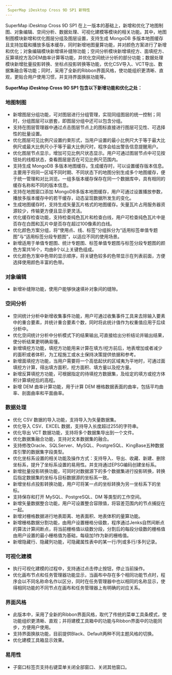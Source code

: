 ```yaml
---
 SuperMap iDesktop Cross 9D SP1 新特性
---
```



SuperMap iDesktop Cross 9D SP1
在上一版本的基础上，新增和优化了地图制图、对象编辑、空间分析、数据处理、可视化建模等模块的相关功能。其中，地图制图模块新增和优化图层分组及图层设置，支持生成 MongoDB 多版本地图缓存且支持加载和播放多版本缓存，同时新增地图量算功能，并对颜色方案进行了新增和优化；对象编辑模块新增填补缝隙功能；空间分析模块新增填挖方、面填挖方、反算填挖方及DEM曲率计算等功能，并优化空间统计分析的部分功能；数据处理模块新增批量投影转换、坐标点投影转换等功能，优化CSV导入、VCT导出、数据集融合等功能；同时，采用了全新的Ribbon界面风格，使功能组织更清晰、直观，更贴合用户使用习惯，并支持界面换肤功能等。

**SuperMap iDesktop Cross 9D SP1 包含以下新增功能和优化之处：**

### 地图制图

-   新增图层分组功能，可对图层进行分组管理，实现同组图层的统一控制；同时，分组图层可以嵌套，即图层分组中还可以包含分组。
-   支持在图层管理器中通过点击图层节点上的图标直接进行图层可见性、可选择性的批量设置。
-   优化图层可见比例尺设置约束形式，当用户设置的最小比例尺大于等于最大比例尺或最大比例尺小于等于最大比例尺时，程序会给出警告信息提醒用户。
-   优化图层节点显示，增加可见比例尺状态显示。用户可通过图层节点中可见按钮处的线框状态，查看图层是否在可见比例尺范围内。
-   支持生成 MongoDB 多版本地图缓存。生成缓存时，可以设置缓存版本信息。主要用于将同一区域不同时期、不同状态下的地图分别生成多个地图缓存，便于统一管理和对比浏览。一组多版本缓存保存在同一个数据库中，具有相同的缓存名称和不同的版本信息。
-   支持在地图窗口添加 MongoDB多版本地图缓存，用户可通过设置播放参数，播放多版本缓存中的若干缓存，动态呈现数据所发生的变化。
-   生成地图缓存时，支持生成矢量瓦片格式的地图缓存。矢量瓦片占用服务器资源较少，传输更方便且显示更灵活。
-   优化缓存检查功能，支持检查纯色瓦片和检查白线，用户可检查纯色瓦片中是否存在白图和瓦片中是否存在超过100像素的白线。
-   优化颜色方案分组，将“使用点、线、标签”分组拆分为“适用标签单值专题图”与“适用标签分段专题图”，以适应不同的使用场景。
-   新增适用于单值专题图、统计专题图、标签单值专题图与标签分段专题图的颜色方案共16个，均由8个以上关键色组成。
-   优化颜色方案中色带的显示顺序，将关键色较多的色带显示在列表前面，方便选择使用颜色丰富的色带。




### 对象编辑

-   新增补缝隙功能，使用户能够快速填补对象间的缝隙。

### 空间分析

-   空间统计分析中新增收集事件功能，用户可通过收集事件工具来去除输入要素中的重合要素，并统计重合要素个数，同时将此统计值作为权重值应用于后续分析中。
-   优化空间统计分析中分析模式下的结果输出,可直接给出分析结论并输出结果，使分析结果更明确易懂。
-   新增填挖方功能，填挖方功能用来计算在填方/挖方前后，地表增加或者减少的面积或者体积，为工程施工或水土保持决策提供依据和参考。
-   新增面填挖方功能，当用户需要将一个高低起伏的区域夷为平地时，可通过面填挖方计算，得出填方面积，挖方面积、填方量以及挖方量。
-   新增反算填挖方功能，可根据指定的待填挖方数据集，及给定的填方或挖方体积计算填挖后的高程。
-   新增 DEM 曲率计算功能，用于计算 DEM 栅格数据表面的曲率，包括平均曲率、剖面曲率和平面曲率。 

### 数据处理

-   优化 CSV 数据的导入功能，支持导入为矢量数据集。 
-   优化导入 CSV、EXCEL 数据，支持导入长度超过255的字符串。
-   优化导出 VCT 数据功能，支持将多个数据集导出到一个文件。
-   优化数据集融合功能，支持对文本数据集的融合。
-   支持修改Oracle、SQLServer、MySQL、PostgreSQL、KingBase五种数据库引擎的数据集字段类型。
-   优化坐标系设置的相关功能及操作方式：支持导入、导出、收藏、新建、删除坐标系，提升了坐标系设置的易用性。并支持通过EPSG编码创建坐标系。
-   新增批量投影转换功能，可同时对数据源下的多个数据集进行投影转换，转换后指定数据集的坐标与目标数据源的坐标系一致。
-   新增坐标点投影转换功能，用户可将某一点的坐标转换为另一坐标系下的坐标。
-   支持保存和打开 MySQL、PostgreSQL、DM 等类型的工作空间。
-   新增矢量数据整合功能，用户可设置整合容限值，将容差范围内的节点捕捉在一起。
-   新增对栅格数据进行地表距离、地表面积、地表体积的量算功能。
-   新增栅格数据分割功能，由用户设置栅格分级数，程序通过Jenks自然间断点的算法计算间断点，将当前栅格值以级数分段，分割后的每段分级数的栅格值由用户设置的最小栅格值为基础，每级加1作为新的栅格值。
-   新增隐藏行、隐藏列功能，可隐藏属性表中的某一行/列或多行/多列记录。


### 可视化建模

-   执行可视化建模的过程中，支持通过点击停止按钮，停止当前操作。
-   优化画布节点和任务管理器功能显示，当画布中存在多个相同功能节点时，程序会以不同名称命名作以区分，同时在任务管理器中也以相同的名称显示，使得相同功能的不同节点在画布和任务管理器上有明确的对应关系。


### 界面风格

-  此版本中，采用了全新的Ribbon界面风格，取代了传统的菜单工具条模式，使功能组织更清晰、直观；并将建模工具箱中的功能与Ribbon界面中的功能同步，方便用户使用。
-  支持界面换肤功能，目前提供Black、Default两种不同主题风格的切换。 
-  优化建模工具箱显示效果。 


### 易用性

-   子窗口标签页支持右键菜单关闭全部窗口、关闭其他窗口。



